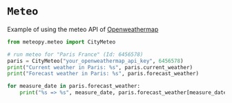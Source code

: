 # `Meteo`

Example of using the meteo API of [Openweathermap](https://openweathermap.org/api)

```python
from meteopy.meteo import CityMeteo

# run meteo for "Paris France" (Id: 6456578)
paris = CityMeteo("your_openweathermap_api_key", 6456578)
print("Current weather in Paris: %s", paris.current_weather)
print("Forecast weather in Paris: %s", paris.forecast_weather)

for measure_date in paris.forecast_weather:
    print("%s => %s", measure_date, paris.forecast_weather[measure_date]["temp"])


```